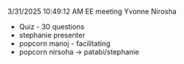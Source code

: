 3/31/2025 10:49:12 AM
EE meeting
Yvonne
Nirosha
 - Quiz - 30 questions
 - stephanie presenter
 - popcorn manoj - facilitating
 - popcorn nirsoha -> patabi/stephanie
